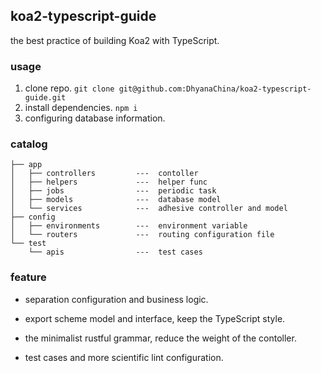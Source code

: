 ## koa2-typescript-guide
the best practice of building Koa2 with TypeScript.


### usage

1. clone repo. `git clone git@github.com:DhyanaChina/koa2-typescript-guide.git`
2. install dependencies. `npm i`
3. configuring database information.

### catalog

```
├── app
│   ├── controllers         ---  contoller
│   ├── helpers             ---  helper func
│   ├── jobs                ---  periodic task
│   ├── models              ---  database model
│   └── services            ---  adhesive controller and model
├── config
│   ├── environments        ---  environment variable
│   └── routers             ---  routing configuration file
└── test
    └── apis                ---  test cases
```

### feature

- separation configuration and business logic.

- export scheme model and interface, keep the TypeScript style.

- the minimalist rustful grammar, reduce the weight of the contoller.

- test cases and more scientific lint configuration.

